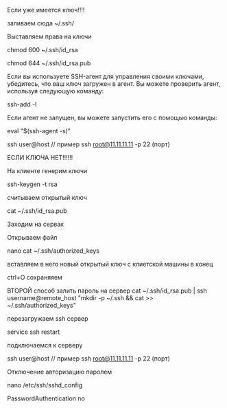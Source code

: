 Если уже имеется ключ!!!!

заливаем сюда ~/.ssh/

Выставляем права на ключи

chmod 600 ~/.ssh/id_rsa   

chmod 644 ~/.ssh/id_rsa.pub

Если вы используете SSH-агент для управления своими ключами, убедитесь, что ваш ключ загружен в агент. Вы можете проверить агент, используя следующую команду:

ssh-add -l  

Если агент не запущен, вы можете запустить его с помощью команды:

eval "$(ssh-agent -s)"   

ssh user@host // пример ssh root@11.11.11.11 -p 22 (порт)


ЕСЛИ КЛЮЧА НЕТ!!!!!!

На клиенте генерим ключи 

ssh-keygen -t rsa   

считываем открытый ключ 

cat ~/.ssh/id_rsa.pub

Заходим на сервак

Открываем файл

nano cat ~/.ssh/authorized_keys

вставляем в него новый открытый ключ с клиетской машины в конец 

ctrl+O сохраняяем

ВТОРОЙ способ залить пароль на сервер
cat ~/.ssh/id_rsa.pub | ssh username@remote_host "mkdir -p ~/.ssh && cat >> ~/.ssh/authorized_keys"

перезагружаем ssh сервер 

service ssh restart 

подключаемся к серверу 

ssh user@host // пример ssh root@11.11.11.11 -p 22 (порт)


Отключение авторизацию паролем

nano /etc/ssh/sshd_config

PasswordAuthentication no

